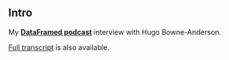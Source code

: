 
<p float="left">
  <a href="https://www.datacamp.com/community/podcast/women-in-data-science"
  <img src="../assets/images/dataframed.jpg" width="99%" height="99%" style="border:0px;margin:0px">
  </a>
</p>

 

<p>
</p>
 

## Intro

My [**DataFramed podcast**](https://www.datacamp.com/community/podcast/women-in-data-science) interview with Hugo Bowne-Anderson.

[Full transcript](https://www.datacamp.com/community/blog/women-in-data-science) is also available.

 
